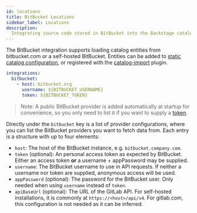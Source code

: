 ```yaml
---
id: locations
title: BitBucket Locations
sidebar_label: Locations
description:
  Integrating source code stored in BitBucket into the Backstage catalog
---
```


The BitBucket integration supports loading catalog entities from bitbucket.com
or a self-hosted BitBucket. Entities can be added to
[static catalog configuration](../../features/software-catalog/configuration.md),
or registered with the
[catalog-import](https://github.com/backstage/backstage/tree/master/plugins/catalog-import)
plugin.

```yaml
integrations:
  bitbucket:
    - host: bitbucket.org
      username: ${BITBUCKET_USERNAME}
      token: ${BITBUCKET_TOKEN}
```

> Note: A public BitBucket provider is added automatically at startup for
> convenience, so you only need to list it if you want to supply a
> [token](https://confluence.atlassian.com/bitbucketserver/personal-access-tokens-939515499.html).

Directly under the `bitbucket` key is a list of provider configurations, where
you can list the BitBucket providers you want to fetch data from. Each entry is
a structure with up to four elements:

- `host`: The host of the BitBucket instance, e.g. `bitbucket.company.com`.
- `token` (optional): An personal access token as expected by BitBucket. Either
  an access token **or** a username + appPassword may be supplied.
- `username`: The BitBucket username to use in API requests. If neither a
  username nor token are supplied, anonymous access will be used.
- `appPassword` (optional): The password for the BitBucket user. Only needed
  when using `username` instead of `token`.
- `apiBaseUrl` (optional): The URL of the GitLab API. For self-hosted
  installations, it is commonly at `https://<host>/api/v4`. For gitlab.com, this
  configuration is not needed as it can be inferred.
